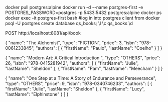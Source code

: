 docker pull postgres:alpine
docker run -d --name postgres-first -e POSTGRES_PASSWORD=postgres -p 5433:5432 postgres:alpine
docker ps
docker exec -it postgres-first bash
#log in into postgres client from docker 
psql -U postgres
create  database qs_books;
\l
\c qs_books
\d


POST  http://localhost:8081/api/book

{
  "name": "The Alchemist",
  "type": "FICTION",
  "price": 3,
  "isbn": "978-0061233845",
  "authors": [
    {
      "firstName": "Paulo",
      "lastName": "Coelho"
    }
  ]
}


{
  "name": "Modern Art: A Critical Introduction ",
  "type": "OTHERS",
  "price": 26,
  "isbn": "978-0415281942",
  "authors": [
    {
      "firstName": "Julie",
      "lastName": "Sheldon"
    },
    {
      "firstName": "Pam",
      "lastName": "Meecham"
    }
  ]
}

{
  "name": "One Step at a Time: A Story of Endurance and Perseverance",
  "type": "OTHERS",
  "price": 9,
  "isbn": "978-0340746233",
  "authors": [
    {
      "firstName": "Julie",
      "lastName": "Sheldon"
    },
    {
      "firstName": "Lucy",
      "lastName": "Elphinstone"
    }
  ]
}




